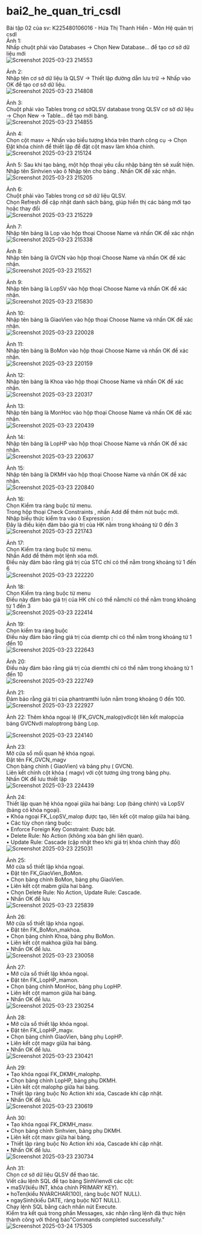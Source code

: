 # bai2_he_quan_tri_csdl
Bài tập 02 của sv: K225480106016 - Hứa Thị Thanh Hiền - Môn Hệ quản trị csdl  
Ảnh 1:  
Nhấp chuột phải vào Databases → Chọn New Database... để tạo cơ sở dữ liệu mới    
![Screenshot 2025-03-23 214553](https://github.com/user-attachments/assets/b0233f69-5cfb-4fa5-8064-94c1211cdf2f)  

Ảnh 2:  
Nhập tên cơ sở dữ liệu là QLSV → Thiết lập đường dẫn lưu trữ → Nhấp vào OK để tạo cơ sở dữ liệu.  
![Screenshot 2025-03-23 214808](https://github.com/user-attachments/assets/b46f874b-7d35-4c1a-bdfa-171c64dbc96f)    

Ảnh 3:  
Chuột phải vào Tables trong cơ sởQLSV database trong QLSV cơ sở dữ liệu → Chọn New → Table... để tạo mới bảng.    
![Screenshot 2025-03-23 214855](https://github.com/user-attachments/assets/7039c259-ee22-4e2e-a77d-32c2104204b6)  

Ảnh 4:  
Chọn cột masv → Nhấn vào biểu tượng khóa trên thanh công cụ → Chọn Đặt khóa chính để thiết lập để đặt cột masv làm khóa chính.  
![Screenshot 2025-03-23 215124](https://github.com/user-attachments/assets/e264ecb6-48da-464d-945b-266ddcb39877)  

Ảnh 5: 
Sau khi tạo bảng, một hộp thoại yêu cầu nhập bảng tên sẽ xuất hiện.
Nhập tên Sinhvien vào ô Nhập tên cho bảng .
Nhấn OK để xác nhận.  
![Screenshot 2025-03-23 215205](https://github.com/user-attachments/assets/159b24b9-1bee-43cb-bde6-25e65ce94eda)   

Ảnh 6:  
Chuột phải vào Tables trong cơ sở dữ liệu QLSV.  
Chọn Refresh để cập nhật danh sách bảng, giúp hiển thị các bảng mới tạo hoặc thay đổi  
![Screenshot 2025-03-23 215229](https://github.com/user-attachments/assets/09da4110-c117-4438-b14b-eba83c56750d)  

Ảnh 7:  
Nhập tên bảng là Lop vào hộp thoại Choose Name và nhấn OK để xác nhận  
![Screenshot 2025-03-23 215338](https://github.com/user-attachments/assets/9c38be85-af1f-4884-b446-96cb70bde46d)  

Ảnh 8:  
Nhập tên bảng là GVCN vào hộp thoại Choose Name và nhấn OK để xác nhận.  
![Screenshot 2025-03-23 215521](https://github.com/user-attachments/assets/531c81a8-dda0-4beb-80b4-45ea30bbdb37)  

Ảnh 9:   
Nhập tên bảng là LopSV vào hộp thoại Choose Name và nhấn OK để xác nhận.  
![Screenshot 2025-03-23 215830](https://github.com/user-attachments/assets/4c8586dd-3ef9-4b48-8371-cb9fa509ab95)  

Ảnh 10:  
Nhập tên bảng là GiaoVien vào hộp thoại Choose Name và nhấn OK để xác nhận.  
![Screenshot 2025-03-23 220028](https://github.com/user-attachments/assets/e9cea1ee-7a2c-4dae-bd3c-c3f2351a5743)  

Ảnh 11:  
Nhập tên bảng là BoMon vào hộp thoại Choose Name và nhấn OK để xác nhận.  
![Screenshot 2025-03-23 220159](https://github.com/user-attachments/assets/5e83143e-5cff-45f1-a81b-7cada1439dde)  

Ảnh 12:  
Nhập tên bảng là Khoa vào hộp thoại Choose Name và nhấn OK để xác nhận.  
![Screenshot 2025-03-23 220317](https://github.com/user-attachments/assets/5651637d-4a32-4fa0-aa26-7d522abafe6c)  

Ảnh 13:  
Nhập tên bảng là MonHoc vào hộp thoại Choose Name và nhấn OK để xác nhận.  
![Screenshot 2025-03-23 220439](https://github.com/user-attachments/assets/1e6e5972-8226-400a-af1a-96b7aefb4238)  

Ảnh 14:  
Nhập tên bảng là LopHP vào hộp thoại Choose Name và nhấn OK để xác nhận.  
![Screenshot 2025-03-23 220637](https://github.com/user-attachments/assets/4c4cc4d0-eee3-484b-b80e-508954a6dd68)  

Ảnh 15:  
Nhập tên bảng là DKMH vào hộp thoại Choose Name và nhấn OK để xác nhận.  
![Screenshot 2025-03-23 220840](https://github.com/user-attachments/assets/730c4933-c342-4bf6-b36a-604dc8987bea)  

Ảnh 16:  
Chọn Kiểm tra ràng buộc từ menu.  
Trong hộp thoại Check Constraints , nhấn Add để thêm nút buộc mới.  
Nhập biểu thức kiểm tra vào ô Expression :  
Đây là điều kiện đảm bảo giá trị của HK nằm trong khoảng từ 0 đến 3  
![Screenshot 2025-03-23 221743](https://github.com/user-attachments/assets/5589d6cd-ca59-4fd7-b70b-790eaa141d56)  

Ảnh 17:  
Chọn Kiểm tra ràng buộc từ menu.  
Nhấn Add để thêm một lệnh xóa mới.  
Điều này đảm bảo rằng giá trị của STC chỉ có thể nằm trong khoảng từ 1 đến 6  
![Screenshot 2025-03-23 222220](https://github.com/user-attachments/assets/6669b52c-23c9-4f93-830a-5877736a007d)  

Ảnh 18:  
Chọn Kiểm tra ràng buộc từ menu  
Điều này đảm bảo giá trị của HK chỉ có thể nằmchỉ có thể nằm trong khoảng từ 1 đến 3  
![Screenshot 2025-03-23 222414](https://github.com/user-attachments/assets/6721bc19-8772-497d-8feb-963f74be5474)  

Ảnh 19:  
Chọn kiểm tra ràng buộc  
Điều này đảm bảo rằng giá trị của diemtp chỉ có thể nằm trong khoảng từ 1 đến 10  
![Screenshot 2025-03-23 222643](https://github.com/user-attachments/assets/8bbdaf92-abec-4c3b-8832-1e444ae3fcc5)  

Ảnh 20:  
Điều này đảm bảo rằng giá trị của diemthi chỉ có thể nằm trong khoảng từ 1 đến 10  
![Screenshot 2025-03-23 222749](https://github.com/user-attachments/assets/b5353053-f872-466d-a990-29f8fd03432a)  

Ảnh 21:  
Đảm bảo rằng giá trị của phantramthi luôn nằm trong khoảng 0 đến 100.   
![Screenshot 2025-03-23 222927](https://github.com/user-attachments/assets/79465e2b-b7f9-4dfe-a1a7-8f46179564f2)  

Ảnh 22: 
Thêm khóa ngoại lệ (FK_GVCN_malop)vớicột liên kết malopcủa bảng GVCNvới maloptrong bảng Lop. 
  
![Screenshot 2025-03-23 224140](https://github.com/user-attachments/assets/7218aa86-d5f3-44f1-90ea-5e87cdf913c2)  

Ảnh 23:  
Mở cửa sổ mối quan hệ khóa ngoại.  
Đặt tên FK_GVCN_magv  
Chọn bảng chính ( GiaoVien) và bảng phụ ( GVCN).  
Liên kết chính cột khóa ( magv) với cột tương ứng trong bảng phụ.  
Nhấn OK để lưu thiết lập  
![Screenshot 2025-03-23 224439](https://github.com/user-attachments/assets/f277f6a5-f62a-484c-b0ef-778e2431cb16)  

Ảnh 24:  
Thiết lập quan hệ khóa ngoại giữa hai bảng: Lop (bảng chính) và LopSV (bảng có khóa ngoại).  
 • Khóa ngoại FK_LopSV_malop được tạo, liên kết cột malop giữa hai bảng.  
 • Các tùy chọn ràng buộc:  
 • Enforce Foreign Key Constraint: Được bật.  
 • Delete Rule: No Action (không xóa bản ghi liên quan).  
 • Update Rule: Cascade (cập nhật theo khi giá trị khóa chính thay đổi)  
![Screenshot 2025-03-23 225031](https://github.com/user-attachments/assets/91eaba1c-c14a-495e-96f4-34ffdbe84f9d)  

Ảnh 25:  
Mở cửa sổ thiết lập khóa ngoại.  
 • Đặt tên FK_GiaoVien_BoMon.  
 • Chọn bảng chính BoMon, bảng phụ GiaoVien.  
 • Liên kết cột mabm giữa hai bảng.  
 • Chọn Delete Rule: No Action, Update Rule: Cascade.  
 • Nhấn OK để lưu  
![Screenshot 2025-03-23 225839](https://github.com/user-attachments/assets/d3a1048f-ab60-4065-b14a-224e6bf66189)  

Ảnh 26:  
Mở cửa sổ thiết lập khóa ngoại.  
 • Đặt tên FK_BoMon_makhoa.  
 • Chọn bảng chính Khoa, bảng phụ BoMon.  
 • Liên kết cột makhoa giữa hai bảng.  
 • Nhấn OK để lưu.  
![Screenshot 2025-03-23 230058](https://github.com/user-attachments/assets/7aed1540-be9f-46a8-9f2a-0b8f7b38f3c6)  

Ảnh 27:  
• Mở cửa sổ thiết lập khóa ngoại.  
• Đặt tên FK_LopHP_mamon.  
• Chọn bảng chính MonHoc, bảng phụ LopHP.  
• Liên kết cột mamon giữa hai bảng.  
• Nhấn OK để lưu.  
![Screenshot 2025-03-23 230254](https://github.com/user-attachments/assets/155243e8-ab82-42a8-aecc-30490a301f21)  

Ảnh 28:  
• Mở cửa sổ thiết lập khóa ngoại.  
• Đặt tên FK_LopHP_magv.  
• Chọn bảng chính GiaoVien, bảng phụ LopHP.  
• Liên kết cột magv giữa hai bảng.  
• Nhấn OK để lưu.  
![Screenshot 2025-03-23 230421](https://github.com/user-attachments/assets/891aeb4d-c27f-4c38-805a-89d4fbdc79cf)  

Ảnh 29:  
• Tạo khóa ngoại FK_DKMH_malophp.  
• Chọn bảng chính LopHP, bảng phụ DKMH.  
• Liên kết cột malophp giữa hai bảng.  
• Thiết lập ràng buộc No Action khi xóa, Cascade khi cập nhật.  
• Nhấn OK để lưu.  
![Screenshot 2025-03-23 230619](https://github.com/user-attachments/assets/0db9b81b-de4d-4c23-810a-f30a2d820bac)  

Ảnh 30:  
• Tạo khóa ngoại FK_DKMH_masv.  
• Chọn bảng chính Sinhvien, bảng phụ DKMH.  
• Liên kết cột masv giữa hai bảng.  
• Thiết lập ràng buộc No Action khi xóa, Cascade khi cập nhật.  
• Nhấn OK để lưu.  
![Screenshot 2025-03-23 230734](https://github.com/user-attachments/assets/5b25d1da-9d1e-4e66-934f-67ddf022fa18)  

Ảnh 31:  
Chọn cơ sở dữ liệu QLSV để thao tác.  
Viết câu lệnh SQL để tạo bảng SinhVienvới các cột:  
• maSV(kiểu INT, khóa chính PRIMARY KEY).  
• hoTen(kiểu NVARCHAR(100), ràng buộc NOT NULL).  
• ngaySinh(kiểu DATE, ràng buộc NOT NULL).  
Chạy lệnh SQL bằng cách nhấn nút Execute.  
Kiểm tra kết quả trong phần Messages, xác nhận rằng lệnh đã thực hiện thành công với thông báo"Commands completed successfully."  
![Screenshot 2025-03-24 175305](https://github.com/user-attachments/assets/5b6c2643-1c5e-4568-ac97-fc0242e5141f)










